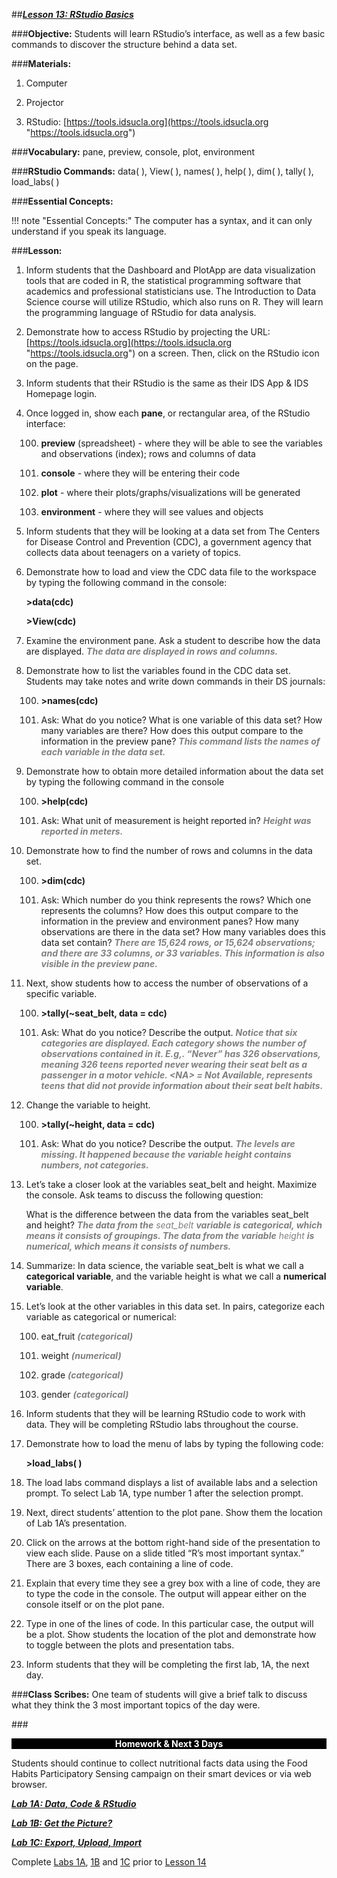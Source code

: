 ##***<u>Lesson 13: RStudio Basics</u>***

###**Objective:**
Students will learn RStudio’s interface, as well as a few basic commands to discover the structure behind
a data set.

###**Materials:**
1. Computer

2. Projector

3. RStudio: [https://tools.idsucla.org](https://tools.idsucla.org "https://tools.idsucla.org")

###**Vocabulary:**
pane, preview, console, plot, environment

###**RStudio Commands:**
data( ), View( ), names( ), help( ), dim( ), tally( ), load_labs( )

###**Essential Concepts:**

!!! note "Essential Concepts:"
    The computer has a syntax, and it can only understand if you speak its language.

###**Lesson:**
1. Inform students that the Dashboard and PlotApp are data visualization tools that are coded in R,
the statistical programming software that academics and professional statisticians use. The
Introduction to Data Science course will utilize RStudio, which also runs on R. They will learn the
programming language of RStudio for data analysis.

2. Demonstrate how to access RStudio by projecting the URL: [https://tools.idsucla.org](https://tools.idsucla.org "https://tools.idsucla.org") on a screen.
Then, click on the RStudio icon on the page.

3. Inform students that their RStudio is the same as their IDS App & IDS Homepage login.

4. Once logged in, show each **pane**, or rectangular area, of the RStudio interface:

    100. **preview** (spreadsheet) - where they will be able to see the variables and observations
    (index); rows and columns of data

    100. **console** - where they will be entering their code

    100. **plot** - where their plots/graphs/visualizations will be generated

    100. **environment** - where they will see values and objects

5. Inform students that they will be looking at a data set from The Centers for Disease Control and
Prevention (CDC), a government agency that collects data about teenagers on a variety of topics.

6. Demonstrate how to load and view the CDC data file to the workspace by typing the following
command in the console:

    **>data(cdc)**

    **>View(cdc)**

7. Examine the environment pane. Ask a student to describe how the data are displayed. <span style="color:grey">***The data
are displayed in rows and columns.***</span>

8. Demonstrate how to list the variables found in the CDC data set. Students may take notes and
write down commands in their DS journals:

    100. **>names(cdc)**

    100. Ask: What do you notice? What is one variable of this data set? How many variables are
    there? How does this output compare to the information in the preview pane?  <span style="color:grey">***This
    command lists the names of each variable in the data set.***</span>

9. Demonstrate how to obtain more detailed information about the data set by typing the following
command in the console

    100. **>help(cdc)**

    100. Ask: What unit of measurement is height reported in? <span style="color:grey">***Height was reported in meters.***</span>

10. Demonstrate how to find the number of rows and columns in the data set.

    100. **>dim(cdc)**

    100. Ask: Which number do you think represents the rows? Which one represents the
    columns? How does this output compare to the information in the preview and
    environment panes? How many observations are there in the data set? How many
    variables does this data set contain? <span style="color:grey">***There are 15,624 rows, or 15,624 observations;
    and there are 33 columns, or 33 variables. This information is also visible in the
    preview pane.***</span>

11. Next, show students how to access the number of observations of a specific variable.

    100. **>tally(~seat_belt, data = cdc)**

    100. Ask: What do you notice? Describe the output. <span style="color:grey">***Notice that six categories are
    displayed. Each category shows the number of observations contained in it. E.g,.
    “Never” has 326 observations, meaning 326 teens reported never wearing their
    seat belt as a passenger in a motor vehicle. &lt;NA> = Not Available, represents teens
    that did not provide information about their seat belt habits.***</span>

12. Change the variable to height.

    100. **>tally(~height, data = cdc)**

    100. Ask: What do you notice? Describe the output. <span style="color:grey">***The levels are missing. It happened
    because the variable height contains numbers, not categories.***</span>

13. Let’s take a closer look at the variables seat_belt and height. Maximize the console. Ask teams to
discuss the following question:

    What is the difference between the data from the variables seat_belt and height? <span style="color:grey">***The
    data from the*** *seat_belt* ***variable is categorical, which means it consists of
    groupings. The data from the variable*** *height* ***is numerical, which means it consists
    of numbers.***</span>

14. Summarize: In data science, the variable seat_belt is what we call a **categorical variable**, and
the variable height is what we call a **numerical variable**.

15. Let’s look at the other variables in this data set. In pairs, categorize each variable as categorical
or numerical:

    100. eat_fruit <span style="color:grey">***(categorical)***</span>

    100. weight <span style="color:grey">***(numerical)***</span>

    100. grade <span style="color:grey">***(categorical)***</span>

    100. gender <span style="color:grey">***(categorical)***</span>

16. Inform students that they will be learning RStudio code to work with data. They will be completing
RStudio labs throughout the course.

17. Demonstrate how to load the menu of labs by typing the following code:

    **>load_labs( )**

18. The load labs command displays a list of available labs and a selection prompt. To select Lab 1A,
type number 1 after the selection prompt.

19. Next, direct students’ attention to the plot pane. Show them the location of Lab 1A’s presentation.

20. Click on the arrows at the bottom right-hand side of the presentation to view each slide. Pause on
a slide titled “R’s most important syntax.” There are 3 boxes, each containing a line of code.

21. Explain that every time they see a grey box with a line of code, they are to type the code in the
console. The output will appear either on the console itself or on the plot pane.

22. Type in one of the lines of code. In this particular case, the output will be a plot. Show students
the location of the plot and demonstrate how to toggle between the plots and presentation tabs.

23. Inform students that they will be completing the first lab, 1A, the next day.

###**Class Scribes:**
One team of students will give a brief talk to discuss what they think the 3 most important topics
of the day were.

###<p style="background: black; color: white; text-align: center;">**Homework & Next 3 Days**</p>
Students should continue to collect nutritional facts data using the Food Habits Participatory Sensing
campaign on their smart devices or via web browser.

[<u>***Lab 1A: Data, Code & RStudio***</u>](lab1a.md)

[<u>***Lab 1B: Get the Picture?***</u>](lab1b.md)

[<u>***Lab 1C: Export, Upload, Import***</u>](lab1c.md)

Complete [Labs 1A](lab1a.md), [1B](lab1b.md) and [1C](lab1c.md) prior to [Lesson 14](lesson14.md)